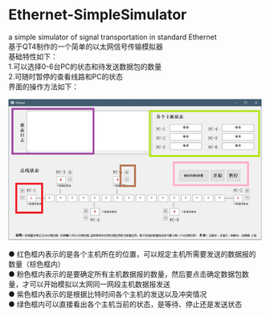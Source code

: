 # Ethernet-SimpleSimulator  
a simple simulator of signal transportation in standard Ethernet  
基于QT4制作的一个简单的以太网信号传输模拟器  
基础特性如下：  
1.可以选择0-6台PC的状态和待发送数据包的数量  
2.可随时暂停的查看线路和PC的状态  
界面的操作方法如下：  
   
![实际界面说明](https://github.com/blueyo0/Ethernet-SimpleSimulator/blob/feature/readme1.png)   
   
● 红色框内表示的是各个主机所在的位置，可以规定主机所需要发送的数据报的数量（棕色框内）  
● 粉色框内表示的是要确定所有主机数据报的数量，然后要点击确定数据包数量，才可以开始模拟以太网同一网段主机数据报发送  
● 紫色框内表示的是根据比特时间各个主机的发送以及冲突情况  
● 绿色框内可以直接看出各个主机当前的状态，是等待、停止还是发送状态  



